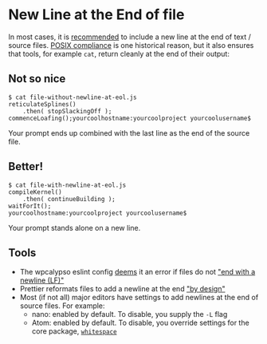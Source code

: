 # New Line at the End of file

In most cases, it is [recommended](https://stackoverflow.com/questions/729692/why-should-text-files-end-with-a-newline) to include a new line at the end of text / source files. [POSIX compliance](http://pubs.opengroup.org/onlinepubs/9699919799/basedefs/V1_chap03.html#tag_03_206) is one historical reason, but it also ensures that tools, for example `cat`, return cleanly at the end of their output:

## Not so nice

```
$ cat file-without-newline-at-eol.js
reticulateSplines()
	.then( stopSlackingOff );
commenceLoafing();yourcoolhostname:yourcoolproject yourcoolusername$
```

Your prompt ends up combined with the last line as the end of the source file.

## Better!

```
$ cat file-with-newline-at-eol.js
compileKernel()
	.then( continueBuilding );
waitForIt();
yourcoolhostname:yourcoolproject yourcoolusername$
```

Your prompt stands alone on a new line.

## Tools

- The wpcalypso eslint config [deems](https://github.com/Automattic/eslint-config-wpcalypso/blob/ff0a4e6120113c40cd432d19350497d7612fde97/index.js#L26) it an error if files do not ["end with a newline (LF)"](https://eslint.org/docs/rules/eol-last)
- Prettier reformats files to add a newline at the end ["by design"](https://github.com/prettier/prettier/issues/55#issuecomment-301301268)
- Most (if not all) major editors have settings to add newlines at the end of source files. For example:
  - nano: enabled by default. To disable, you supply the `-L` flag
  - Atom: enabled by default. To disable, you override settings for the core package, [`whitespace`](https://github.com/atom/whitespace)
